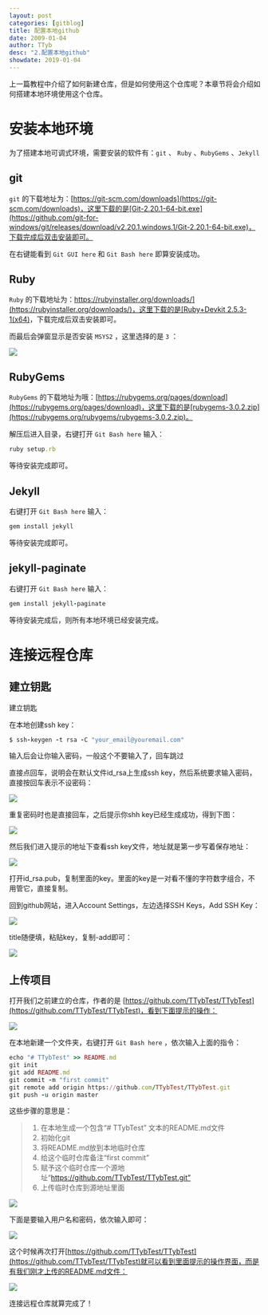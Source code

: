 ```yaml
---
layout: post
categories: [gitblog]
title: 配置本地github
date: 2009-01-04
author: TTyb
desc: "2.配置本地github"
showdate: 2019-01-04
---
```


上一篇教程中介绍了如何新建仓库，但是如何使用这个仓库呢？本章节将会介绍如何搭建本地环境使用这个仓库。

# 安装本地环境

为了搭建本地可调式环境，需要安装的软件有：`git` 、 `Ruby` 、`RubyGems` 、`Jekyll`

## git

`git` 的下载地址为：[https://git-scm.com/downloads](https://git-scm.com/downloads)，这里下载的是[Git-2.20.1-64-bit.exe](https://github.com/git-for-windows/git/releases/download/v2.20.1.windows.1/Git-2.20.1-64-bit.exe)，下载完成后双击安装即可。

在右键能看到 `Git GUI here` 和 `Git Bash here` 即算安装成功。

## Ruby

`Ruby` 的下载地址为：[https://rubyinstaller.org/downloads/](https://rubyinstaller.org/downloads/)，这里下载的是[Ruby+Devkit 2.5.3-1(x64)](https://github.com/oneclick/rubyinstaller2/releases/download/rubyinstaller-2.5.3-1/rubyinstaller-devkit-2.5.3-1-x64.exe)，下载完成后双击安装即可。

而最后会弹窗显示是否安装 `MSYS2` ，这里选择的是 `3` ：

<p style="text-align:center"><img src="/img/gitblog2/20190101132914.jpg" class="img-responsive" style="display: block; margin-right: auto; margin-left: auto;"></p>

## RubyGems

`RubyGems` 的下载地址为哦：[https://rubygems.org/pages/download](https://rubygems.org/pages/download)，这里下载的是[rubygems-3.0.2.zip](https://rubygems.org/rubygems/rubygems-3.0.2.zip)。

解压后进入目录，右键打开 `Git Bash here` 输入：

~~~ruby
ruby setup.rb
~~~

等待安装完成即可。

## Jekyll

右键打开 `Git Bash here` 输入：

~~~ruby
gem install jekyll
~~~

等待安装完成即可。

## jekyll-paginate

右键打开 `Git Bash here` 输入：

~~~ruby
gem install jekyll-paginate
~~~

等待安装完成后，则所有本地环境已经安装完成。

# 连接远程仓库

## 建立钥匙

建立钥匙

在本地创建ssh key：

~~~ruby
$ ssh-keygen -t rsa -C "your_email@youremail.com"
~~~

输入后会让你输入密码，一般这个不要输入了，回车跳过

直接点回车，说明会在默认文件id_rsa上生成ssh key，然后系统要求输入密码，直接按回车表示不设密码：

<p style="text-align:center"><img src="/img/gitblog2/20190105150029.jpg" class="img-responsive" style="display: block; margin-right: auto; margin-left: auto;"></p>

重复密码时也是直接回车，之后提示你shh key已经生成成功，得到下图：

<p style="text-align:center"><img src="/img/gitblog2/20190105145841.jpg" class="img-responsive" style="display: block; margin-right: auto; margin-left: auto;"></p>

然后我们进入提示的地址下查看ssh key文件，地址就是第一步写着保存地址：

<p style="text-align:center"><img src="/img/gitblog2/996148-20160816104325125-1329984215.png" class="img-responsive" style="display: block; margin-right: auto; margin-left: auto;"></p>

打开id_rsa.pub，复制里面的key。里面的key是一对看不懂的字符数字组合，不用管它，直接复制。

回到github网站，进入Account Settings，左边选择SSH Keys，Add SSH Key：

<p style="text-align:center"><img src="/img/gitblog2/996148-20160816104404703-277709478.png" class="img-responsive" style="display: block; margin-right: auto; margin-left: auto;"></p>

title随便填，粘贴key，复制-add即可：

<p style="text-align:center"><img src="/img/gitblog2/996148-20160816104441000-804226083.png" class="img-responsive" style="display: block; margin-right: auto; margin-left: auto;"></p>

## 上传项目

打开我们之前建立的仓库，作者的是 [https://github.com/TTybTest/TTybTest](https://github.com/TTybTest/TTybTest)，看到下面提示的操作：

<p style="text-align:center"><img src="/img/gitblog2/20190101175121.jpg" class="img-responsive" style="display: block; margin-right: auto; margin-left: auto;"></p>

在本地新建一个文件夹，右键打开 `Git Bash here` ，依次输入上面的指令：

~~~ruby
echo "# TTybTest" >> README.md
git init
git add README.md
git commit -m "first commit"
git remote add origin https://github.com/TTybTest/TTybTest.git
git push -u origin master
~~~

这些步骤的意思是：

>1. 在本地生成一个包含“# TTybTest” 文本的README.md文件
>2. 初始化git
>3. 将README.md放到本地临时仓库
>4. 给这个临时仓库备注“first commit”
>5. 赋予这个临时仓库一个源地址“https://github.com/TTybTest/TTybTest.git”
>6. 上传临时仓库到源地址里面

<p style="text-align:center"><img src="/img/gitblog2/20190101175320.jpg" class="img-responsive" style="display: block; margin-right: auto; margin-left: auto;"></p>

下面是要输入用户名和密码，依次输入即可：

<p style="text-align:center"><img src="/img/gitblog2/20190101175432.jpg" class="img-responsive" style="display: block; margin-right: auto; margin-left: auto;"></p>

这个时候再次打开[https://github.com/TTybTest/TTybTest](https://github.com/TTybTest/TTybTest)就可以看到里面提示的操作界面，而是有我们刚才上传的README.md文件：

<p style="text-align:center"><img src="/img/gitblog2/20190101180028.jpg" class="img-responsive" style="display: block; margin-right: auto; margin-left: auto;"></p>

连接远程仓库就算完成了！